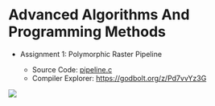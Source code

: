 # Advanced Algorithms And Programming Methods

- Assignment 1: Polymorphic Raster Pipeline

  - Source Code: [pipeline.c](https://raw.githubusercontent.com/mircodezorzi/CM0470-2/master/pipeline.cpp)
  - Compiler Explorer: https://godbolt.org/z/Pd7vvYz3G

![](https://user-images.githubusercontent.com/20579876/138555458-703a5d55-7836-4821-ba62-2b3879333c07.png)
